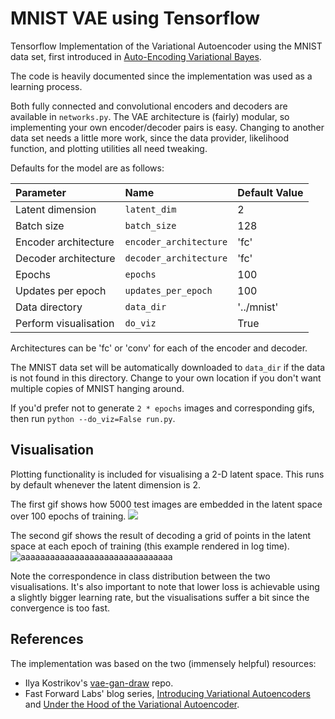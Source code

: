# MNIST VAE using Tensorflow
Tensorflow Implementation of the Variational Autoencoder using the MNIST data set, first introduced in [Auto-Encoding Variational Bayes](https://arxiv.org/abs/1312.6114).

The code is heavily documented since the implementation was used as a learning process.

Both fully connected and convolutional encoders and decoders are available in `networks.py`. The VAE architecture is (fairly) modular, so implementing your own encoder/decoder pairs is easy. Changing to another data set needs a little more work, since the data provider, likelihood function, and plotting utilities all need tweaking.

Defaults for the model are as follows:

| Parameter        | Name | Default Value |
| :------------- | :------------- | :-----|
| Latent dimension      | `latent_dim` | 2 |
| Batch size      | `batch_size` |   128 |
| Encoder architecture | `encoder_architecture`      |    'fc' |
| Decoder architecture | `decoder_architecture`      |    'fc' |
| Epochs | `epochs`      |    100 |
| Updates per epoch| `updates_per_epoch`      |    100 |
| Data directory | `data_dir`      |  '../mnist'   |
| Perform visualisation | `do_viz`|    True |

Architectures can be 'fc' or 'conv' for each of the encoder and decoder.

The MNIST data set will be automatically downloaded to `data_dir` if the data is not found in this directory. Change to your own location if you don't want multiple copies of MNIST hanging around.

If you'd prefer not to generate `2 * epochs` images and corresponding gifs, then run `python --do_viz=False run.py`.

## Visualisation
Plotting functionality is included for visualising a 2-D latent space. This runs by default whenever the latent dimension is 2.

The first gif shows how 5000 test images are embedded in the latent space over 100 epochs of training.
![](spread.gif)

The second gif shows the result of decoding a grid of points in the latent space at each epoch of training (this example rendered in log time).
![aaaaaaaaaaaaaaaaaaaaaaaaaaaaaaa](canvas.gif)

Note the correspondence in class distribution between the two visualisations. It's also important to note that lower loss is achievable using a slightly bigger learning rate, but the visualisations suffer a bit since the convergence is too fast.

## References
The implementation was based on the two (immensely helpful) resources:

* Ilya Kostrikov's [vae-gan-draw](https://github.com/ikostrikov/TensorFlow-VAE-GAN-DRAW) repo.
* Fast Forward Labs' blog series, [Introducing Variational Autoencoders](http://blog.fastforwardlabs.com/2016/08/12/introducing-variational-autoencoders-in-prose-and.html) and [Under the Hood of the Variational Autoencoder](http://blog.fastforwardlabs.com/2016/08/22/under-the-hood-of-the-variational-autoencoder-in.html).
